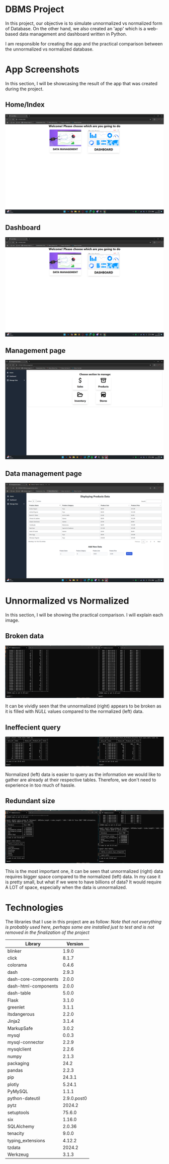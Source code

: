 # DBMS Project
In this project, our objective is to simulate unnormalized vs normalized form of Database. On the other hand, we also created an 'app' which is a web-based data management and dashboard written in Python.

I am responsible for creating the app and the practical comparison between the unnormalized vs normalized database.

# App Screenshots
In this section, I will be showcasing the result of the app that was created during the project.
## Home/Index
![Main menu](/DOCS/index.png)
## Dashboard
![Dashboard page](/DOCS/index.png)
## Management page
![Management page](/DOCS/management1.png)
## Data management page
![Data management page](/DOCS/add_try.png)

# Unnormalized vs Normalized
In this section, I will be showing the practical comparison. I will explain each image.
## Broken data
![Broken data](/DOCS/normalization/broken.png)

It can be vividly seen that the unnormalized (right) appears to be broken as it is filled with *NULL* values compared to the normalized (left) data.
## Ineffecient query
![Ineffecient query](/DOCS/normalization/query.png)

Normalized (left) data is easier to query as the information we would like to gather are already at their respective tables. Therefore, we don't need to experience in too much of hassle.
## Redundant size
![Redundant size](/DOCS/normalization/size.png)

This is the most important one, it can be seen that unnormalized (right) data requires bigger space compared to the normalized (left) data. In my case it is pretty small, but what if we were to have billions of data? It would require A LOT of space, especially when the data is unnormalized.

# Technologies
The libraries that I use in this project are as follow:
*Note that not everything is probably used here, perhaps some are installed just to test and is not removed in the finalization of the project*

| Library | Version |
| --- | --- |
| blinker |   1.9.0 |
| click   |   8.1.7 |
| colorama|   0.4.6 |
| dash    |   2.9.3 |
| dash-core-components | 2.0.0 |
| dash-html-components | 2.0.0 |
| dash-table      |     5.0.0 |
| Flask            |    3.1.0 |
| greenlet          |   3.1.1 |
| itsdangerous  |       2.2.0 |
| Jinja2         |      3.1.4 |
| MarkupSafe      |     3.0.2 |
| mysql            |    0.0.3 |
| mysql-connector   |   2.2.9 |
| mysqlclient       |   2.2.6 |
| numpy      |          2.1.3 |
| packaging   |         24.2  |
| pandas       |        2.2.3 |
| pip           |       24.3.1 |
| plotly     |          5.24.1 |
| PyMySQL     |         1.1.1 |
| python-dateutil |     2.9.0.post0 |
| pytz       |          2024.2 |
| setuptools  |         75.6.0 |
| six          |        1.16.0 |
| SQLAlchemy    |       2.0.36 |
| tenacity       |      9.0.0  |
| typing_extensions |   4.12.2 |
| tzdata     |          2024.2 |
| Werkzeug    |         3.1.3  |
